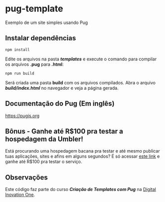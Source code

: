 # pug-template
Exemplo de um site simples usando Pug

## Instalar dependências
`npm install`

Edite os arquivos na pasta **_templates_** e execute o comando para compilar os arquivos **.pug** para **.html**:

`npm run build`

Será criada uma pasta **build** com os arquivos compilados. Abra o arquivo **_build/index.html_** no navegador e veja a página gerada.

## Documentação do Pug (Em inglês)
https://pugjs.org

## Bônus - Ganhe até R$100 pra testar a hospedagem da Umbler!
Está procurando uma hospedagem bacana pra testar e até mesmo publicar tuas aplicações, sites e afins em alguns segundos? É só acessar [este link](http://bit.ly/CreditosNaUmbler) e ganhe até R$100 pra testar o serviço. 

## Observações
Este código faz parte do curso **_Criação de Templates com Pug_** na [Digital Inovation One](https://digitalinnovation.one).
